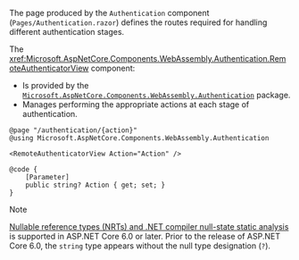 The page produced by the `Authentication` component (`Pages/Authentication.razor`) defines the routes required for handling different authentication stages.

The <xref:Microsoft.AspNetCore.Components.WebAssembly.Authentication.RemoteAuthenticatorView> component:

* Is provided by the [`Microsoft.AspNetCore.Components.WebAssembly.Authentication`](https://www.nuget.org/packages/Microsoft.AspNetCore.Components.WebAssembly.Authentication/) package.
* Manages performing the appropriate actions at each stage of authentication.

```razor
@page "/authentication/{action}"
@using Microsoft.AspNetCore.Components.WebAssembly.Authentication

<RemoteAuthenticatorView Action="Action" />

@code {
    [Parameter]
    public string? Action { get; set; }
}
```

> [!NOTE]
> [Nullable reference types (NRTs) and .NET compiler null-state static analysis](xref:migration/50-to-60#nullable-reference-types-nrts-and-net-compiler-null-state-static-analysis) is supported in ASP.NET Core 6.0 or later. Prior to the release of ASP.NET Core 6.0, the `string` type appears without the null type designation (`?`).
